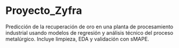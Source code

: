 # Proyecto_Zyfra
Predicción de la recuperación de oro en una planta de procesamiento industrial usando modelos de regresión y análisis técnico del proceso metalúrgico. Incluye limpieza, EDA y validación con sMAPE.
